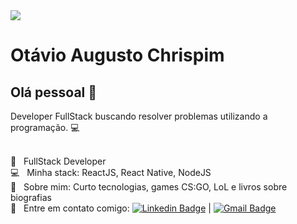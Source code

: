 <img width="auto" src="https://media-exp1.licdn.com/dms/image/C4D03AQE54WOdIfuaFw/profile-displayphoto-shrink_200_200/0?e=1603324800&v=beta&t=DDVKK93R4Ja98aO7wsDZwQ-NO1YQ1QpQQnIOKFcJJEo">


# Otávio Augusto Chrispim

## Olá pessoal 👋
Developer FullStack buscando resolver problemas utilizando a programação. :computer:

 <br/> :blue_heart: &nbsp; FullStack Developer
 <br/> :computer: &nbsp; Minha stack: ReactJS, React Native, NodeJS
 <br/> 💬  &nbsp; Sobre mim: Curto tecnologias, games CS:GO, LoL e livros sobre biografias
 <br/> :email: &nbsp; Entre em contato comigo: [![Linkedin Badge](https://img.shields.io/badge/-OtavioAugusto-blue?style=flat-square&logo=Linkedin&logoColor=white&link=https://www.linkedin.com/in/otávio-augusto-chrispim-9b00b88b/)](https://www.linkedin.com/in/otávio-augusto-chrispim-9b00b88b/) 
| 
[![Gmail Badge](https://img.shields.io/badge/-otavio.paiva93@yahoo.com.br-c14438?style=flat-square&logo=Gmail&logoColor=white&link=mailto:otavio.paiva93@yahoo.com.br)](mailto:otavio.paiva93@yahoo.com.br)
